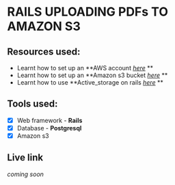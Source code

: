 # RAILS UPLOADING PDFs TO AMAZON S3

## Resources used:

  - Learnt how to set up an **AWS account *[here](https://docs.aws.amazon.com/singlesignon/latest/userguide/getting-started.html)* **
  - Learnt how to set up an **Amazon s3 bucket *[here](https://docs.aws.amazon.com/AmazonS3/latest/userguide/GetStartedWithS3.html)* **
  - Learnt how to use **Active_storage on rails *[here](https://guides.rubyonrails.org/v6.0.0/active_storage_overview.html)* **

## Tools used:

- [X] Web framework - **Rails**
- [X] Database - **Postgresql**
- [X] Amazon s3

## Live link

_coming soon_
